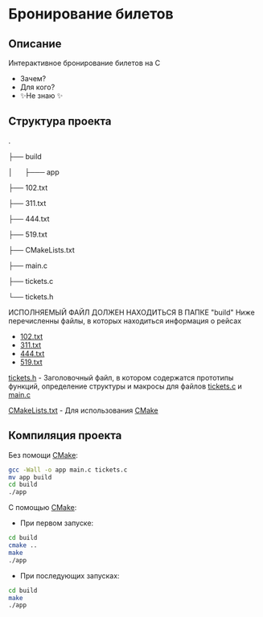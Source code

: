 # Бронирование билетов 
## Описание
Интерактивное бронирование билетов на C
- Зачем?
- Для кого?
-  ✨Не знаю ✨

## Структура проекта
.

├── build

│      ├─── app

├── 102.txt

├── 311.txt

├── 444.txt

├── 519.txt

├── CMakeLists.txt

├── main.c

├── tickets.c

└── tickets.h

ИСПОЛНЯЕМЫЙ ФАЙЛ ДОЛЖЕН НАХОДИТЬСЯ В ПАПКЕ "build"
Ниже перечисленны файлы, в которых находиться информация о рейсах
- [102.txt](https://github.com/tobusoo/homework-for-prog/blob/main/prikol/%D0%B1%D1%80%D0%BE%D0%BD%D0%B8%D1%80%D0%BE%D0%B2%D0%B0%D0%BD%D0%B8%D0%B5%20%D0%B1%D0%B8%D0%BB%D0%B5%D1%82%D0%BE%D0%B2/102.txt)
- [311.txt](https://github.com/tobusoo/homework-for-prog/blob/main/prikol/%D0%B1%D1%80%D0%BE%D0%BD%D0%B8%D1%80%D0%BE%D0%B2%D0%B0%D0%BD%D0%B8%D0%B5%20%D0%B1%D0%B8%D0%BB%D0%B5%D1%82%D0%BE%D0%B2/311.txt)
- [444.txt](https://github.com/tobusoo/homework-for-prog/blob/main/prikol/%D0%B1%D1%80%D0%BE%D0%BD%D0%B8%D1%80%D0%BE%D0%B2%D0%B0%D0%BD%D0%B8%D0%B5%20%D0%B1%D0%B8%D0%BB%D0%B5%D1%82%D0%BE%D0%B2/444.txt)
- [519.txt](https://github.com/tobusoo/homework-for-prog/blob/main/prikol/%D0%B1%D1%80%D0%BE%D0%BD%D0%B8%D1%80%D0%BE%D0%B2%D0%B0%D0%BD%D0%B8%D0%B5%20%D0%B1%D0%B8%D0%BB%D0%B5%D1%82%D0%BE%D0%B2/519.txt)

[tickets.h](https://github.com/tobusoo/homework-for-prog/blob/main/prikol/%D0%B1%D1%80%D0%BE%D0%BD%D0%B8%D1%80%D0%BE%D0%B2%D0%B0%D0%BD%D0%B8%D0%B5%20%D0%B1%D0%B8%D0%BB%D0%B5%D1%82%D0%BE%D0%B2/tickets.h) - Заголовочный файл, в котором содержатся прототипы функций, определение структуры и макросы для файлов [tickets.c](https://github.com/tobusoo/homework-for-prog/blob/main/prikol/%D0%B1%D1%80%D0%BE%D0%BD%D0%B8%D1%80%D0%BE%D0%B2%D0%B0%D0%BD%D0%B8%D0%B5%20%D0%B1%D0%B8%D0%BB%D0%B5%D1%82%D0%BE%D0%B2/tickets.c) и [main.c](https://github.com/tobusoo/homework-for-prog/blob/main/prikol/%D0%B1%D1%80%D0%BE%D0%BD%D0%B8%D1%80%D0%BE%D0%B2%D0%B0%D0%BD%D0%B8%D0%B5%20%D0%B1%D0%B8%D0%BB%D0%B5%D1%82%D0%BE%D0%B2/main.c)

[CMakeLists.txt](https://github.com/tobusoo/homework-for-prog/blob/main/prikol/%D0%B1%D1%80%D0%BE%D0%BD%D0%B8%D1%80%D0%BE%D0%B2%D0%B0%D0%BD%D0%B8%D0%B5%20%D0%B1%D0%B8%D0%BB%D0%B5%D1%82%D0%BE%D0%B2/CMakeLists.txt) - Для использования [CMake](https://cmake.org/)

## Компиляция проекта
Без помощи [CMake](https://cmake.org/):
```sh
gcc -Wall -o app main.c tickets.c
mv app build
cd build
./app
```
С помощью [CMake](https://cmake.org/):
- При первом запуске:
```sh
cd build
cmake ..
make
./app
```
- При последующих запусках:
```sh
cd build
make
./app
```
